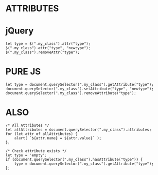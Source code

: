 # ATTRIBUTES


# jQuery

    let type = $(".my_class").attr("type");
    $(".my_class").attr("type", "newtype");
    $(".my_class").removeAttr("type");
    
    
# PURE JS

    let type = document.querySelector(".my_class").getAttribute("type");
    document.querySelector(".my_class").setAttribute("type", "newtype");
    document.querySelector(".my_class").removeAttribute("type");


# ALSO

    /* All Attributes */
    let allAttributes = document.querySelector(".my_class").attributes;
    for (let attr of allAttributes) {
        alert( `${attr.name} = ${attr.value}` );
    };
    
    /* Check attribute exists */
    let type = 'empty';
    if (document.querySelector(".my_class").hasAttribute("type")) {
        type = document.querySelector(".my_class").getAttribute("type");
    };
